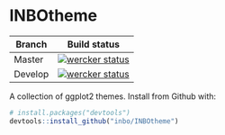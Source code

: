 INBOtheme
=========

| Branch | Build status |
| ------ | ------------ |
| Master | [![wercker status](https://app.wercker.com/status/31867a7555c3d4bb6a8ba6c7c9994b27/s/master "wercker status")](https://app.wercker.com/project/byKey/31867a7555c3d4bb6a8ba6c7c9994b27) |
| Develop | [![wercker status](https://app.wercker.com/status/31867a7555c3d4bb6a8ba6c7c9994b27/s/develop "wercker status")](https://app.wercker.com/project/byKey/31867a7555c3d4bb6a8ba6c7c9994b27) |

A collection of ggplot2 themes. Install from Github with:

```R
# install.packages("devtools")
devtools::install_github("inbo/INBOtheme")
```
